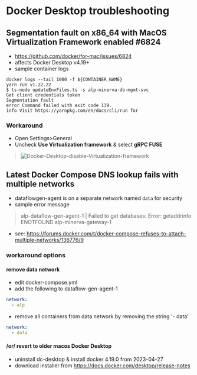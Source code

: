 # Docker Desktop troubleshooting
## Segmentation fault on x86_64 with MacOS Virtualization Framework enabled #6824
- https://github.com/docker/for-mac/issues/6824
- affects Docker Desktop v4.19+
- sample container logs
```
docker logs --tail 1000 -f ${CONTAINER_NAME}
yarn run v1.22.22
$ ts-node updateEnvFiles.ts -s alp-minerva-db-mgmt-svc
Get client credentials token
Segmentation fault
error Command failed with exit code 139.
info Visit https://yarnpkg.com/en/docs/cli/run for 
```
### Workaround 
- Open Settings>General
- Uncheck **Use Virtualization framework** & select **gRPC FUSE**

> ![Docker-Desktop-disable-Virtualization-framework](./../images/Docker-Desktop-disable-Virtualization-framework.png)

## Latest Docker Compose DNS lookup fails with multiple networks
- dataflowgen-agent is on a separate network named `data` for security
- sample error message
> alp-dataflow-gen-agent-1 | Failed to get databases: Error: getaddrinfo ENOTFOUND alp-minerva-gateway-1
- see: https://forums.docker.com/t/docker-compose-refuses-to-attach-multiple-networks/136776/9
### workaround options
#### remove data network
- edit docker-compose.yml
- add the following to dataflow-gen-agent-1
```yaml
network:
  - alp
```
- remove all containers from data network by removing the string '- data'
```yaml
network:
  - data
```
#### /or/ revert to older macos Docker Desktop
- uninstall dc-desktop & install docker 4.19.0 from 2023-04-27
- download installer from https://docs.docker.com/desktop/release-notes